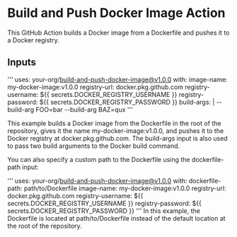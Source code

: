 # Build and Push Docker Image Action
This GitHub Action builds a Docker image from a Dockerfile and pushes it to a Docker registry.

## Inputs

'''
  uses: your-org/build-and-push-docker-image@v1.0.0
  with:
    image-name: my-docker-image:v1.0.0
    registry-url: docker.pkg.github.com
    registry-username: ${{ secrets.DOCKER_REGISTRY_USERNAME }}
    registry-password: ${{ secrets.DOCKER_REGISTRY_PASSWORD }}
    build-args: |
      --build-arg FOO=bar
      --build-arg BAZ=qux
'''

This example builds a Docker image from the Dockerfile in the root of the repository, gives it the name my-docker-image:v1.0.0, and pushes it to the Docker registry at docker.pkg.github.com. The build-args input is also used to pass two build arguments to the Docker build command.

You can also specify a custom path to the Dockerfile using the dockerfile-path input:

'''
  uses: your-org/build-and-push-docker-image@v1.0.0
  with:
    dockerfile-path: path/to/Dockerfile
    image-name: my-docker-image:v1.0.0
    registry-url: docker.pkg.github.com
    registry-username: ${{ secrets.DOCKER_REGISTRY_USERNAME }}
    registry-password: ${{ secrets.DOCKER_REGISTRY_PASSWORD }}
'''
In this example, the Dockerfile is located at path/to/Dockerfile instead of the default location at the root of the repository.
